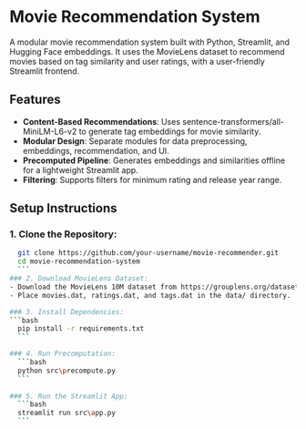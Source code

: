 # Movie Recommendation System
A modular movie recommendation system built with Python, Streamlit, and Hugging Face embeddings. It uses the MovieLens dataset to recommend movies based on tag similarity and user ratings, with a user-friendly Streamlit frontend.

## Features
- **Content-Based Recommendations**: Uses sentence-transformers/all-MiniLM-L6-v2 to generate tag embeddings for movie similarity.
- **Modular Design**: Separate modules for data preprocessing, embeddings, recommendation, and UI.
- **Precomputed Pipeline**: Generates embeddings and similarities offline for a lightweight Streamlit app.
- **Filtering**: Supports filters for minimum rating and release year range.

## Setup Instructions

### 1. Clone the Repository:
  ```bash
	git clone https://github.com/your-username/movie-recommender.git
	cd movie-recommendation-system
	```
### 2. Download MovieLens Dataset:
- Download the MovieLens 10M dataset from https://grouplens.org/datasets/movielens/10m/.
- Place movies.dat, ratings.dat, and tags.dat in the data/ directory.

### 3. Install Dependencies:
  ```bash
	pip install -r requirements.txt
	```

### 4. Run Precomputation:
	```bash
	python src\precompute.py
	```
	
### 5. Run the Streamlit App:
	```bash
	streamlit run src\app.py
	```

